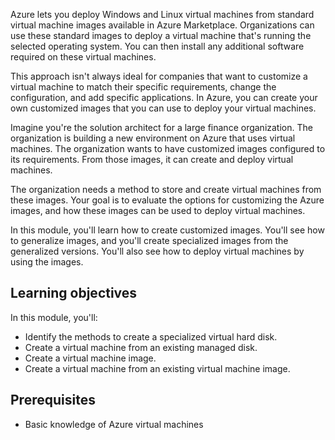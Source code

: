 Azure lets you deploy Windows and Linux virtual machines from standard virtual machine images available in Azure Marketplace. Organizations can use these standard images to deploy a virtual machine that's running the selected operating system. You can then install any additional software required on these virtual machines. 

This approach isn't always ideal for companies that want to customize a virtual machine to match their specific requirements, change the configuration, and add specific applications. In Azure, you can create your own customized images that you can use to deploy your virtual machines.

Imagine you're the solution architect for a large finance organization. The organization is building a new environment on Azure that uses virtual machines. The organization wants to have customized images configured to its requirements. From those images, it can create and deploy virtual machines.

The organization needs a method to store and create virtual machines from these images. Your goal is to evaluate the options for customizing the Azure images, and how these images can be used to deploy virtual machines.

In this module, you'll learn how to create customized images. You'll see how to generalize images, and you'll create specialized images from the generalized versions. You'll also see how to deploy virtual machines by using the images.

## Learning objectives

In this module, you'll:

- Identify the methods to create a specialized virtual hard disk.
- Create a virtual machine from an existing managed disk.
- Create a virtual machine image.
- Create a virtual machine from an existing virtual machine image.

## Prerequisites

- Basic knowledge of Azure virtual machines
